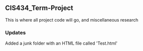 ## CIS434_Term-Project
This is where all project code will go, and miscellaneous research

### Updates
Added a junk folder with an HTML file called 'Test.html'
